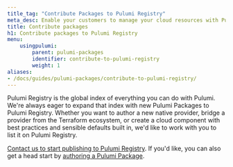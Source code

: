 ```yaml
---
title_tag: "Contribute Packages to Pulumi Registry"
meta_desc: Enable your customers to manage your cloud resources with Pulumi. Share opinionated cloud components that quickly stand up well-architected cloud architectures.
title: Contribute packages
h1: Contribute packages to Pulumi Registry
menu:
    usingpulumi:
        parent: pulumi-packages
        identifier: contribute-to-pulumi-registry
        weight: 1
aliases:
- /docs/guides/pulumi-packages/contribute-to-pulumi-registry/
---
```


Pulumi Registry is the global index of everything you can do with Pulumi. We're always eager to expand that index with new Pulumi Packages to Pulumi Registry. Whether you want to author a new native provider, bridge a provider from the Terraform ecosystem, or create a cloud component with best practices and sensible defaults built in, we'd like to work with you to list it on Pulumi Registry.

[Contact us to start publishing to Pulumi Registry](/contact/?form=registry). If you'd like, you can also get a head start by [authoring a Pulumi Package](/docs/using-pulumi/pulumi-packages/).
